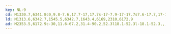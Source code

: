 ```yaml
---
key: NL-9
cd: M1330.7,6341.8c0,9.8-7.6,17.7-17,17.7s-17-7.9-17-17.7s7.6-17.7,17-17.7l0,0,,,,C1323.1,6324.1,1330.7,6332,1330.7,6341.8z
ld: M1313.6,6342.7,1545.5,6342.7,1643.4,6169,2310,6172.9
ad: M2353.5,6172.9c-30,11.6-67.2,31.4-90.2,52.3l18.1-52.3l-18.1-52.3,,,,,C2286.3,6141.5,2323.6,6161.3,2353.5,6172.9z
---
```


